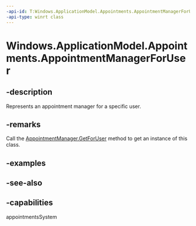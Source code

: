 ```yaml
---
-api-id: T:Windows.ApplicationModel.Appointments.AppointmentManagerForUser
-api-type: winrt class
---
```


<!-- Class syntax.
public class AppointmentManagerForUser : Windows.ApplicationModel.Appointments.IAppointmentManagerForUser
-->

# Windows.ApplicationModel.Appointments.AppointmentManagerForUser

## -description
Represents an appointment manager for a specific user.

## -remarks
Call the [AppointmentManager.GetForUser](appointmentmanager_getforuser.md) method to get an instance of this class.

## -examples

## -see-also

## -capabilities
appointmentsSystem
